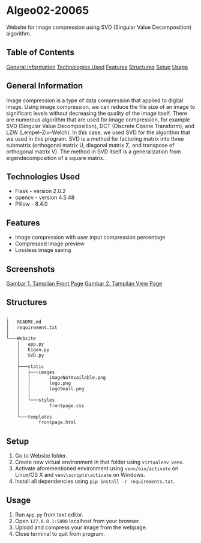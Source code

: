 # Algeo02-20065
Website for image compression using SVD (Singular Value Decomposition) algorithm.

## Table of Contents
[General Information](#general-information)
[Technologies Used](#technologies-used)
[Features](#features)
[Structures](#structures)
[Setup](#setup)
[Usage](#usage)

## General Information
Image compression is a type of data compression that applied to digital image. Using image compression, we can reduce the file size of an image to significant levels without decreasing the quality of the image itself. There are numerous algorithm that are used for image compression, for example SVD (Singular Value Decomposition), DCT (Discrete Cosine Transform), and LZW (Lempel–Ziv–Welch). In this case, we used SVD for the algorithm that we used in this program.
SVD is a method for factoring matrix into three submatrix (orthogonal matrix U, diagonal matrix Σ, and transpose of orthogonal matrix V). The method in SVD itself is a generalization from eigendecomposition of a square matrix.

## Technologies Used
* Flask - version 2.0.2
* opencv - version 4.5.48
* Pillow - 8.4.0

## Features
* Image compression with user input compression percentage
* Compressed image preview
* Lossless image saving

## Screenshots
[Gambar 1. Tampilan Front Page](./screenshots/1.png)
[Gambar 2. Tampilan View Page](./screenshots/2.png)

## Structures
```bash
.
│   README.md
│   requirement.txt
│   
└───Website
    │   app.py
    │   Eigen.py
    │   SVD.py
    │
    ├───static
    │   ├───images
    │   │       imageNotAvailable.png
    │   │       logo.png
    │   │       logoSmall.png
    │   │
    │   └───styles
    │           frontpage.css
    │
    └───templates
            frontpage.html
```

## Setup
1. Go to Website folder.
2. Create new virtual environment in that folder using `virtualenv venv`.
3. Activate aforementioned environment using `venv/bin/activate` on Linux/OS X and `venv\scripts\activate` on Windows.
4. Install all dependencies using `pip install -r requirements.txt`.

## Usage
1. Run `App.py` from text editor.
2. Open `127.0.0.1:5000` localhost from your browser.
3. Upload and compress your image from the webpage.
4. Close terminal to quit from program.